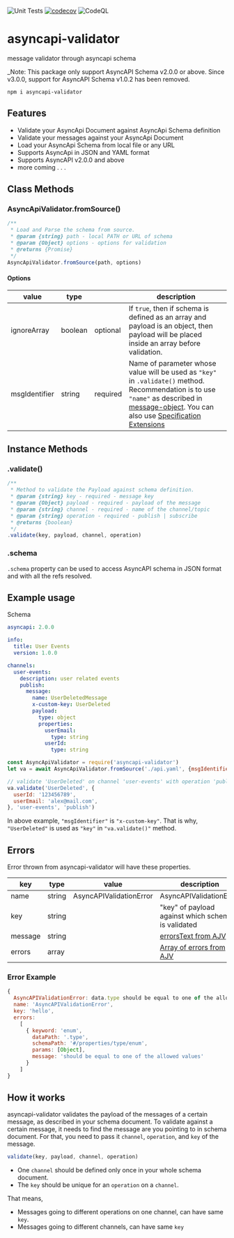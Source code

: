 ![Unit Tests](https://github.com/WaleedAshraf/asyncapi-validator/workflows/Unit%20Tests/badge.svg?branch=master) [![codecov](https://codecov.io/gh/WaleedAshraf/asyncapi-validator/branch/master/graph/badge.svg)](https://codecov.io/gh/WaleedAshraf/asyncapi-validator) ![CodeQL](https://github.com/WaleedAshraf/asyncapi-validator/workflows/CodeQL/badge.svg?branch=master)

# asyncapi-validator

message validator through asyncapi schema

_Note: This package only support AsyncAPI Schema v2.0.0 or above. Since v3.0.0, support for AsyncAPI Schema v1.0.2 has been removed.

`npm i asyncapi-validator`

## Features
- Validate your AsyncApi Document against AsyncApi Schema definition
- Validate your messages against your AsyncApi Document
- Load your AsyncApi Schema from local file or any URL
- Supports AsyncApi in JSON and YAML format
- Supports AsyncAPI v2.0.0 and above
- more coming . . .

## Class Methods

### AsyncApiValidator.fromSource()
```js
/** 
 * Load and Parse the schema from source.
 * @param {string} path - local PATH or URL of schema
 * @param {Object} options - options for validation
 * @returns {Promise}
 */
AsyncApiValidator.fromSource(path, options)
```

#### Options
| value | type | | description |
|-----|----|----|---|
| ignoreArray | boolean | optional | If `true`, then if schema is defined as an array and payload is an object, then payload will be placed inside an array before validation. |
| msgIdentifier | string | required | Name of parameter whose value will be used as `"key"` in `.validate()` method. Recommendation is to use `"name"` as described in [message-object](https://asyncapi.io/docs/specifications/2.0.0/#a-name-messageobject-a-message-object). You can also use [Specification Extensions](https://asyncapi.io/docs/specifications/2.0.0/#specificationExtensions)|

## Instance Methods

### .validate()
```js
/**
 * Method to validate the Payload against schema definition.
 * @param {string} key - required - message key
 * @param {Object} payload - required - payload of the message
 * @param {string} channel - required - name of the channel/topic
 * @param {string} operation - required - publish | subscribe
 * @returns {boolean}
 */
.validate(key, payload, channel, operation)
```

### .schema
`.schema` property can be used to access AsyncAPI schema in JSON format and with all the refs resolved.

## Example usage
Schema
```yaml
asyncapi: 2.0.0

info:
  title: User Events
  version: 1.0.0

channels:
  user-events:
    description: user related events
    publish:
      message:
        name: UserDeletedMessage
        x-custom-key: UserDeleted
        payload:
          type: object
          properties:
            userEmail:
              type: string
            userId:
              type: string
```
```js
const AsyncApiValidator = require('asyncapi-validator')
let va = await AsyncApiValidator.fromSource('./api.yaml', {msgIdentifier: 'x-custom-key'})

// validate 'UserDeleted' on channel 'user-events' with operation 'publish'
va.validate('UserDeleted', {
  userId: '123456789',
  userEmail: 'alex@mail.com',
}, 'user-events', 'publish')
```
In above example, `"msgIdentifier"` is `"x-custom-key"`. That is why, `"UserDeleted"` is used as `"key"` in `"va.validate()"` method.

## Errors
Error thrown from asyncapi-validator will have these properties.

| key     | type   | value                   | description                                                                                                     |
|---------|--------|-------------------------|-----------------------------------------------------------------------------------------------------------------|
| name    | string | AsyncAPIValidationError | AsyncAPIValidationError                                                                                         |
| key     | string |                         | "key" of payload against which schema is validated                                                              |
| message | string |                         | [errorsText from AJV](https://github.com/epoberezkin/ajv#errorstextarrayobject-errors--object-options---string) |
| errors  | array  |                         | [Array of errors from AJV](https://github.com/epoberezkin/ajv#validation-errors)                                |

### Error Example
```js
{
  AsyncAPIValidationError: data.type should be equal to one of the allowed values at MessageValidator.validate (.....
  name: 'AsyncAPIValidationError',
  key: 'hello',
  errors:
    [
      { keyword: 'enum',
        dataPath: '.type',
        schemaPath: '#/properties/type/enum',
        params: [Object],
        message: 'should be equal to one of the allowed values'
      }
    ]
}
```

## How it works
asyncapi-validator validates the payload of the messages of a certain message, as described in your schema document. To validate against
a certain message, it needs to find the message are you pointing to in schema document. For that, you need to pass it `channel`, `operation`, and `key` of the message.

```js
validate(key, payload, channel, operation)
```

- One `channel` should be defined only once in your whole schema document.
- The `key` should be unique for an `operation` on a `channel`.

That means,
- Messages going to different operations on one channel, can have same `key`.
- Messages going to different channels, can have same `key`
